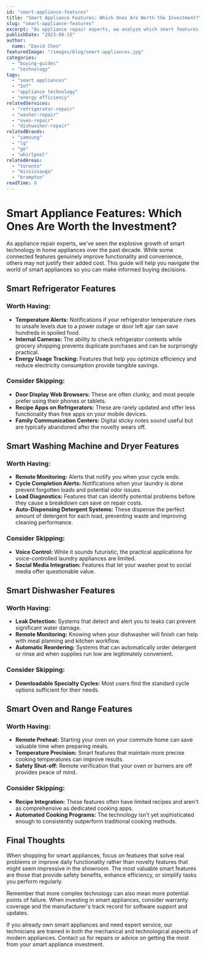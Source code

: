 ```yaml
---
id: "smart-appliance-features"
title: "Smart Appliance Features: Which Ones Are Worth the Investment?"
slug: "smart-appliance-features"
excerpt: "As appliance repair experts, we analyze which smart features actually improve functionality and which ones may not justify their added cost."
publishDate: "2023-08-15"
author:
  name: "David Chen"
featuredImage: "/images/blog/smart-appliances.jpg"
categories:
  - "buying-guides"
  - "technology"
tags:
  - "smart appliances"
  - "IoT"
  - "appliance technology"
  - "energy efficiency"
relatedServices:
  - "refrigerator-repair"
  - "washer-repair"
  - "oven-repair"
  - "dishwasher-repair"
relatedBrands:
  - "samsung"
  - "lg"
  - "ge"
  - "whirlpool"
relatedAreas:
  - "toronto"
  - "mississauga"
  - "brampton"
readTime: 8
---
```


# Smart Appliance Features: Which Ones Are Worth the Investment?

As appliance repair experts, we've seen the explosive growth of smart technology in home appliances over the past decade. While some connected features genuinely improve functionality and convenience, others may not justify their added cost. This guide will help you navigate the world of smart appliances so you can make informed buying decisions.

## Smart Refrigerator Features

### Worth Having:

- **Temperature Alerts:** Notifications if your refrigerator temperature rises to unsafe levels due to a power outage or door left ajar can save hundreds in spoiled food.
- **Internal Cameras:** The ability to check refrigerator contents while grocery shopping prevents duplicate purchases and can be surprisingly practical.
- **Energy Usage Tracking:** Features that help you optimize efficiency and reduce electricity consumption provide tangible savings.

### Consider Skipping:

- **Door Display Web Browsers:** These are often clunky, and most people prefer using their phones or tablets.
- **Recipe Apps on Refrigerators:** These are rarely updated and offer less functionality than free apps on your mobile devices.
- **Family Communication Centers:** Digital sticky notes sound useful but are typically abandoned after the novelty wears off.

## Smart Washing Machine and Dryer Features

### Worth Having:

- **Remote Monitoring:** Alerts that notify you when your cycle ends.
- **Cycle Completion Alerts:** Notifications when your laundry is done prevent forgotten loads and potential odor issues.
- **Load Diagnostics:** Features that can identify potential problems before they cause a breakdown can save on repair costs.
- **Auto-Dispensing Detergent Systems:** These dispense the perfect amount of detergent for each load, preventing waste and improving cleaning performance.

### Consider Skipping:

- **Voice Control:** While it sounds futuristic, the practical applications for voice-controlled laundry appliances are limited.
- **Social Media Integration:** Features that let your washer post to social media offer questionable value.

## Smart Dishwasher Features

### Worth Having:

- **Leak Detection:** Systems that detect and alert you to leaks can prevent significant water damage.
- **Remote Monitoring:** Knowing when your dishwasher will finish can help with meal planning and kitchen workflow.
- **Automatic Reordering:** Systems that can automatically order detergent or rinse aid when supplies run low are legitimately convenient.

### Consider Skipping:

- **Downloadable Specialty Cycles:** Most users find the standard cycle options sufficient for their needs.

## Smart Oven and Range Features

### Worth Having:

- **Remote Preheat:** Starting your oven on your commute home can save valuable time when preparing meals.
- **Temperature Precision:** Smart features that maintain more precise cooking temperatures can improve results.
- **Safety Shut-off:** Remote verification that your oven or burners are off provides peace of mind.

### Consider Skipping:

- **Recipe Integration:** These features often have limited recipes and aren't as comprehensive as dedicated cooking apps.
- **Automated Cooking Programs:** The technology isn't yet sophisticated enough to consistently outperform traditional cooking methods.

## Final Thoughts

When shopping for smart appliances, focus on features that solve real problems or improve daily functionality rather than novelty features that might seem impressive in the showroom. The most valuable smart features are those that provide safety benefits, enhance efficiency, or simplify tasks you perform regularly.

Remember that more complex technology can also mean more potential points of failure. When investing in smart appliances, consider warranty coverage and the manufacturer's track record for software support and updates.

If you already own smart appliances and need expert service, our technicians are trained in both the mechanical and technological aspects of modern appliances. Contact us for repairs or advice on getting the most from your smart appliance investment.